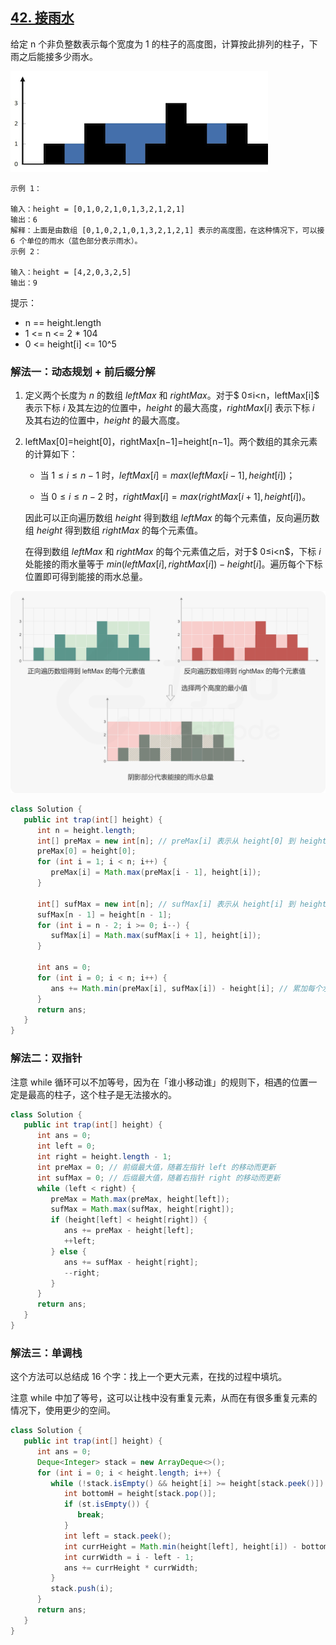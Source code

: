 ## [42. 接雨水](https://leetcode.cn/problems/trapping-rain-water/description/)

给定 n 个非负整数表示每个宽度为 1 的柱子的高度图，计算按此排列的柱子，下雨之后能接多少雨水。

<img src="../images/42-接雨水.png">

````
示例 1：

输入：height = [0,1,0,2,1,0,1,3,2,1,2,1]
输出：6
解释：上面是由数组 [0,1,0,2,1,0,1,3,2,1,2,1] 表示的高度图，在这种情况下，可以接 6 个单位的雨水（蓝色部分表示雨水）。
示例 2：

输入：height = [4,2,0,3,2,5]
输出：9
````

提示：

- n == height.length
- 1 <= n <= 2 * 104
- 0 <= height[i] <= 10^5

### 解法一：动态规划 + 前后缀分解
1. 定义两个长度为 $n$ 的数组 $leftMax$ 和 $rightMax$。对于$ 0≤i<n$，$leftMax[i]$ 表示下标 $i$ 及其左边的位置中，$height$ 的最大高度，$rightMax[i]$ 表示下标 $i$ 及其右边的位置中，$height$ 的最大高度。
2. leftMax[0]=height[0]，rightMax[n−1]=height[n−1]。两个数组的其余元素的计算如下：
   - 当 $1≤i≤n−1$ 时，$leftMax[i]=max(leftMax[i−1],height[i])；$

   - 当 $0≤i≤n−2$ 时，$rightMax[i]=max(rightMax[i+1],height[i])。$

    因此可以正向遍历数组 $height$ 得到数组 $leftMax$ 的每个元素值，反向遍历数组 $height$ 得到数组 $rightMax$ 的每个元素值。

    在得到数组 $leftMax$ 和 $rightMax$ 的每个元素值之后，对于$ 0≤i<n$，下标 $i$ 处能接的雨水量等于 $min(leftMax[i],rightMax[i])−height[i]$。遍历每个下标位置即可得到能接的雨水总量。


<img src="../images/42-接雨水题解.png">

````java
class Solution {
   public int trap(int[] height) {
      int n = height.length;
      int[] preMax = new int[n]; // preMax[i] 表示从 height[0] 到 height[i] 的最大值
      preMax[0] = height[0];
      for (int i = 1; i < n; i++) {
         preMax[i] = Math.max(preMax[i - 1], height[i]);
      }

      int[] sufMax = new int[n]; // sufMax[i] 表示从 height[i] 到 height[n-1] 的最大值
      sufMax[n - 1] = height[n - 1];
      for (int i = n - 2; i >= 0; i--) {
         sufMax[i] = Math.max(sufMax[i + 1], height[i]);
      }

      int ans = 0;
      for (int i = 0; i < n; i++) {
         ans += Math.min(preMax[i], sufMax[i]) - height[i]; // 累加每个水桶能接多少水
      }
      return ans;
   }
}
````

### 解法二：双指针
注意 while 循环可以不加等号，因为在「谁小移动谁」的规则下，相遇的位置一定是最高的柱子，这个柱子是无法接水的。
````java
class Solution {
   public int trap(int[] height) {
      int ans = 0;
      int left = 0;
      int right = height.length - 1;
      int preMax = 0; // 前缀最大值，随着左指针 left 的移动而更新
      int sufMax = 0; // 后缀最大值，随着右指针 right 的移动而更新
      while (left < right) {
         preMax = Math.max(preMax, height[left]);
         sufMax = Math.max(sufMax, height[right]);
         if (height[left] < height[right]) {
            ans += preMax - height[left];
            ++left;
         } else {
            ans += sufMax - height[right];
            --right;
         }
      }
      return ans;
   }
}
````

### 解法三：单调栈
这个方法可以总结成 16 个字：找上一个更大元素，在找的过程中填坑。

注意 while 中加了等号，这可以让栈中没有重复元素，从而在有很多重复元素的情况下，使用更少的空间。

````java
class Solution {
   public int trap(int[] height) {
      int ans = 0;
      Deque<Integer> stack = new ArrayDeque<>();
      for (int i = 0; i < height.length; i++) {
         while (!stack.isEmpty() && height[i] >= height[stack.peek()]) {
            int bottomH = height[stack.pop()];
            if (st.isEmpty()) {
               break;
            }
            int left = stack.peek();
            int currHeight = Math.min(height[left], height[i]) - bottomH; // 面积的高
            int currWidth = i - left - 1;
            ans += currHeight * currWidth;
         }
         stack.push(i);
      }
      return ans;
   }
}
````


